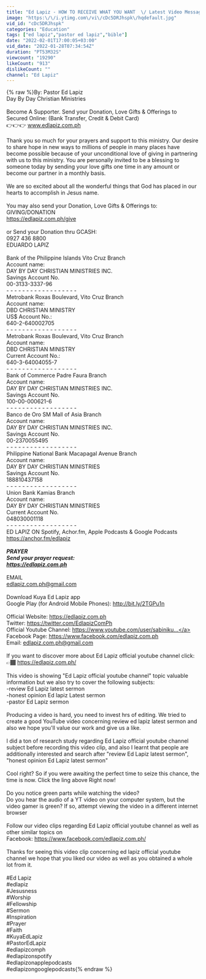```yaml
---
title: "Ed Lapiz - HOW TO RECEIVE WHAT YOU WANT  \/ Latest Video Message (Official Channel 2022)"
image: "https:\/\/i.ytimg.com\/vi\/cDc5DRJhspk\/hqdefault.jpg"
vid_id: "cDc5DRJhspk"
categories: "Education"
tags: ["ed lapiz","pastor ed lapiz","bible"]
date: "2022-02-01T17:00:05+03:00"
vid_date: "2022-01-28T07:34:54Z"
duration: "PT53M32S"
viewcount: "19290"
likeCount: "913"
dislikeCount: ""
channel: "Ed Lapiz"
---
```

{% raw %}By: Pastor Ed Lapiz <br />Day By Day Christian Ministries <br /><br />Become A Supporter. Send your Donation, Love Gifts &amp; Offerings to<br />Secured Online: (Bank Transfer, Credit &amp; Debit Card)<br />👉👉👉 www.edlapiz.com.ph<br /><br />Thank you so much for your prayers and support to this ministry. Our desire to share hope in new ways to millions of people in many places have become possible because of your unconditional love of giving in partnering with us to this ministry. You are personally invited to be a blessing to someone today by sending your love gifts one time in any amount or become our partner in a monthly basis. <br /><br />We are so excited about all the wonderful things that God has placed in our hearts to accomplish in Jesus name. <br /><br />You may also send your Donation, Love Gifts &amp; Offerings to:<br />GIVING/DONATION<br /><a rel="nofollow" target="blank" href="https://edlapiz.com.ph/give">https://edlapiz.com.ph/give</a><br /><br />or Send your Donation thru GCASH:<br />0927 436 8800<br />EDUARDO LAPIZ<br /><br />Bank of the Philippine Islands Vito Cruz Branch <br />Account name: <br />DAY BY DAY CHRISTIAN MINISTRIES INC.<br />Savings Account No. <br />00-3133-3337-96 <br />- - - - - - - - - - - - - - - - - - <br />Metrobank Roxas Boulevard, Vito Cruz Branch <br />Account name: <br />DBD CHRISTIAN MINISTRY<br />US$ Account No.: <br />640-2-640002705 <br />- - - - - - - - - - - - - - - - - -<br />Metrobank Roxas Boulevard, Vito Cruz Branch <br />Account name: <br />DBD CHRISTIAN MINISTRY<br />Current Account No.: <br />640-3-64004055-7 <br />- - - - - - - - - - - - - - - - - - <br />Bank of Commerce Padre Faura Branch <br />Account name: <br />DAY BY DAY CHRISTIAN MINISTRIES INC.<br />Savings Account No. <br />100-00-000621-6 <br />- - - - - - - - - - - - - - - - - - <br />Banco de Oro SM Mall of Asia Branch <br />Account name:  <br />DAY BY DAY CHRISTIAN MINISTRIES INC. <br />Savings Account No. <br />00-2370055495 <br />- - - - - - - - - - - - - - - - - - <br />Philippine National Bank Macapagal Avenue Branch <br />Account name: <br />DAY BY DAY CHRISTIAN MINISTRIES <br />Savings Account No. <br />188810437158 <br />- - - - - - - - - - - - - - - - - - <br />Union Bank Kamias Branch <br />Account name: <br />DAY BY DAY CHRISTIAN MINISTRIES <br />Current Account No. <br />048030001118<br />- - - - - - - - - - - - - - - - - -<br />ED LAPIZ ON Spotify, Achor.fm, Apple Podcasts &amp; Google Podcasts<br /><a rel="nofollow" target="blank" href="https://anchor.fm/edlapiz">https://anchor.fm/edlapiz</a><br />_______<br />PRAYER<br />Send your prayer request:<br /><a rel="nofollow" target="blank" href="https://edlapiz.com.ph">https://edlapiz.com.ph</a><br />_______<br />EMAIL<br />edlapiz.com.ph@gmail.com<br /><br />Download Kuya Ed Lapiz app<br />Google Play (for Android Mobile Phones): <a rel="nofollow" target="blank" href="http://bit.ly/2TGPu1n">http://bit.ly/2TGPu1n</a><br /><br />Official Website: <a rel="nofollow" target="blank" href="https://edlapiz.com.ph">https://edlapiz.com.ph</a><br />Twitter:  <a rel="nofollow" target="blank" href="https://twitter.com/EdlapizComPh">https://twitter.com/EdlapizComPh</a><br />Official Youtube Channel: <a rel="nofollow" target="blank" href="https://www.youtube.com/user/sabiniku...">https://www.youtube.com/user/sabiniku...</a><br />Facebook Page: <a rel="nofollow" target="blank" href="https://www.facebook.com/edlapiz.com.ph">https://www.facebook.com/edlapiz.com.ph</a><br />Email: edlapiz.com.ph@gmail.com <br /><br />If you want to discover more about Ed Lapiz official youtube channel click: 👉🏾 <a rel="nofollow" target="blank" href="https://edlapiz.com.ph/">https://edlapiz.com.ph/</a><br /><br />This video is showing &quot;Ed Lapiz official youtube channel&quot; topic valuable information but we also try to cover the following subjects:<br />-review Ed Lapiz latest sermon<br />-honest opinion Ed lapiz Latest sermon<br />-pastor Ed Lapiz sermon<br /><br />Producing a video is hard, you need to invest hrs of editing. We tried to create a good YouTube video concerning review ed lapiz latest sermon and also we hope you'll value our work and give us a like.<br /><br />I did a ton of research study regarding Ed Lapiz official youtube channel subject before recording this video clip, and also I learnt that people are additionally interested and search after &quot;review Ed Lapiz latest sermon&quot;, &quot;honest opinion Ed Lapiz latest sermon&quot;<br /><br />Cool right? So if you were awaiting the perfect time to seize this chance, the time is now. Click the ling above Right now!<br /><br />Do you notice green parts while watching the video?<br />Do you hear the audio of a YT video on your computer system, but the video gamer is green? If so, attempt viewing the video in a different internet browser<br /><br />Follow our video clips regarding Ed Lapiz official youtube channel as well as other similar topics on<br />Facebook: <a rel="nofollow" target="blank" href="https://www.facebook.com/edlapiz.com.ph/">https://www.facebook.com/edlapiz.com.ph/</a><br /><br />Thanks for seeing this video clip concerning ed lapiz official youtube channel we hope that you liked our video as well as you obtained a whole lot from it.<br /><br />#Ed Lapiz <br />#edlapiz<br />#Jesusness<br />#Worship <br />#Fellowship <br />#Sermon <br />#Inspiration <br />#Prayer <br />#Faith <br />#KuyaEdLapiz <br />#PastorEdLapiz<br />#edlapizcomph<br />#edlapizonspotify<br />#edlapizonapplepodcasts<br />#edlapizongooglepodcasts{% endraw %}
